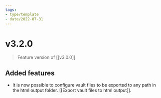 ```yaml
---
tags:
- type/template
- date/2022-07-31
---
```


# v3.2.0
> Feature version of [[v3.0.0]]

## Added features
- It is now possible to configure vault files to be exported to any path in the html output folder. [[Export vault files to html output]].


